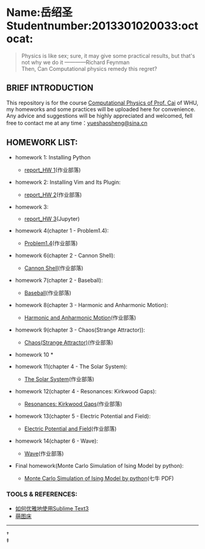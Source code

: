 # Name:岳绍圣 Studentnumber:2013301020033:octocat:

> Physics is like sex; sure, it may give some practical results, but that's not why we do it  ————Richard Feynman  
> Then, Can Computational physics remedy this regret?  

## BRIEF INTRODUCTION

This repository is for the course [Computational Physics of Prof. Cai](https://github.com/caihao/computational_physics_whu) of WHU, my homeworks and some practices will be uploaded here for convenience. Any advice and suggestions  will be highly appreciated and welcomed, fell free to contact me at any time：yueshaosheng@sina.cn 

## HOMEWORK LIST:

- homework 1: Installing Python  
  * [report_HW 1](https://www.zybuluo.com/Guoguo0605/note/331943)(作业部落)

- homework 2: Installing Vim and Its Plugin:  
  * [report_HW 2](https://www.zybuluo.com/Guoguo0605/note/332468)(作业部落)

- homework 3:  
  * [report_HW 3](https://github.com/SmallGuoguo/computationalphysics_N2013301020033/blob/master/Resources/homework3/homework3.ipynb)(Jupyter)

- homework 4(chapter 1 - Problem1.4):  
  * [Problem1.4](https://www.zybuluo.com/Guoguo0605/note/347342)(作业部落)

- homework 6(chapter 2 - Cannon Shell):
  * [Cannon Shell](https://www.zybuluo.com/Guoguo0605/note/332720)(作业部落)

- homework 7(chapter 2 - Baseball):
  * [Baseball](https://www.zybuluo.com/Guoguo0605/note/341577)(作业部落)

- homework 8(chapter 3 - Harmonic and Anharmonic Motion):
  * [Harmonic and Anharmonic Motion](https://www.zybuluo.com/Guoguo0605/note/352185)(作业部落)

- homework 9(chapter 3 - Chaos(Strange Attractor)):
  * [Chaos(Strange Attractor)](https://www.zybuluo.com/Guoguo0605/note/356384)(作业部落)

- homework 10
  * 

- homework 11(chapter 4 - The Solar System):
  * [The Solar System](https://www.zybuluo.com/Guoguo0605/note/396926)(作业部落)

- homework 12(chapter 4 - Resonances: Kirkwood Gaps):
  * [Resonances: Kirkwood Gaps](https://www.zybuluo.com/Guoguo0605/note/414378)(作业部落)

- homework 13(chapter 5 - Electric Potential and Field):
  * [Electric Potential and Field](https://www.zybuluo.com/Guoguo0605/note/414328)(作业部落)

- homework 14(chapter 6 - Wave):
  * [Wave](https://www.zybuluo.com/Guoguo0605/note/414600)(作业部落)

- Final homework(Monte Carlo Simulation of Ising Model by python):
  * [Monte Carlo Simulation of Ising Model by python](http://7xvjch.com1.z0.glb.clouddn.com/%E8%AE%A1%E7%AE%97%E7%89%A9%E7%90%86final.pdf)(七牛 PDF)


### TOOLS & REFERENCES:

- [如何优雅地使用Sublime Text3](http://www.jianshu.com/p/3cb5c6f2421c)  
- [萌图床](http://pic.ffsky.net/)


------
†  
‡


